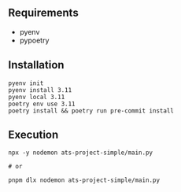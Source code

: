 ## Requirements
- pyenv
- pypoetry

## Installation
```shell
pyenv init
pyenv install 3.11
pyenv local 3.11
poetry env use 3.11
poetry install && poetry run pre-commit install
```

## Execution
```shell
npx -y nodemon ats-project-simple/main.py

# or

pnpm dlx nodemon ats-project-simple/main.py
```
